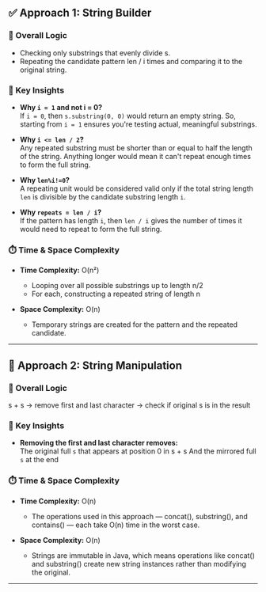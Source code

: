 ## ✅ Approach 1: String Builder

### 🔁 Overall Logic
- Checking only substrings that evenly divide s.
- Repeating the candidate pattern len / i times and comparing it to the original string.

### 📌 Key Insights

- **Why `i = 1` and not i = 0?**  
  If `i = 0`, then `s.substring(0, 0)` would return an empty string. So, starting from `i = 1` ensures you're testing actual, meaningful substrings.

- **Why `i <= len / 2`?**  
  Any repeated substring must be shorter than or equal to half the length of the string.
  Anything longer would mean it can't repeat enough times to form the full string.

- **Why `len%i!=0`?**  
  A repeating unit would be considered valid only if the total string length `len` is divisible by the candidate substring length `i`.

- **Why `repeats = len / i`?**  
  If the pattern has length `i`, then `len / i` gives the number of times it would need to repeat to form the full string.

### ⏱️ Time & Space Complexity

- **Time Complexity:** O(n²)
  - Looping over all possible substrings up to length n/2
  - For each, constructing a repeated string of length n

- **Space Complexity:** O(n)  
  - Temporary strings are created for the pattern and the repeated candidate.

---

## 🧠 Approach 2: String Manipulation

### 🔁 Overall Logic
s + s → remove first and last character → check if original s is in the result

### 📌 Key Insights

- **Removing the first and last character removes:**  
  The original full `s` that appears at position 0 in s + s
  And the mirrored full `s` at the end

### ⏱️ Time & Space Complexity

- **Time Complexity:** O(n)  
  - The operations used in this approach — concat(), substring(), and contains() — each take O(n) time in the worst case.  

- **Space Complexity:** O(n)  
  - Strings are immutable in Java, which means operations like concat() and substring() create new string instances rather than modifying the original.

---
